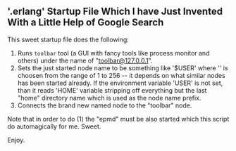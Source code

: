 '.erlang' Startup File Which I have Just Invented With a Little Help of Google Search
-----------------------------------------------------------------------------------

This sweet startup file does the following:

1) Runs `toolbar` tool (a GUI with fancy tools like process monitor and others)
   under the name of "toolbar@127.0.0.1".
2) Sets the just started node name to be something like '$USER<n>' where '<n>'
   is choosen from the range of 1 to 256 -- it depends on what similar nodes
   has been started already. If the environment variable 'USER' is not set, than
   it reads 'HOME' variable stripping off everything but the last "home" directory
   name which is used as the node name prefix.
3) Connects the brand new named node to the "toolbar" node.

Note that in order to do (1) the "epmd" must be also started which this script do
automagically for me. Sweet.

Enjoy.

